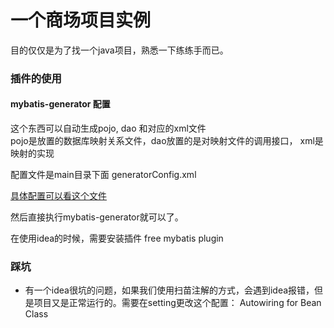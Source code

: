 # 一个商场项目实例

目的仅仅是为了找一个java项目，熟悉一下练练手而已。

### 插件的使用
#### mybatis-generator 配置
这个东西可以自动生成pojo, dao 和对应的xml文件               
pojo是放置的数据库映射关系文件，dao放置的是对映射文件的调用接口， xml是映射的实现                      

配置文件是main目录下面 generatorConfig.xml

[具体配置可以看这个文件](./src/main/resources/generatorConfig.xml)

然后直接执行mybatis-generator就可以了。  

在使用idea的时候，需要安装插件 free mybatis plugin                   

              

### 踩坑
- 有一个idea很坑的问题，如果我们使用扫苗注解的方式，会遇到idea报错，但是项目又是正常运行的。需要在setting更改这个配置： Autowiring for Bean Class


